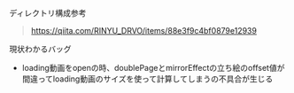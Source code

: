 ディレクトリ構成参考
> https://qiita.com/RINYU_DRVO/items/88e3f9c4bf0879e12939

現状わかるバッグ
- loading動画をopenの時、doublePageとmirrorEffectの立ち絵のoffset値が間違ってloading動画のサイズを使って計算してしまうの不具合が生じる

<GiGothicCross />
<GiQueenCrown />
<GiChessQueen />
<GiCrenelCrown />
<GiImperialCrown />
<GiCrown />

<GiFeline />

<GiFreemasonry />
<GiCorset />
<GiFurShirt />
<GiMimicChest />

<GiSunbeams />
<GiSnowman />
<GiExplodingPlanet />
<GiBee />

<GiHolyOak />
<GiGothicCross />
<GiEclipseFlare />
<GiCrownedExplosion />
<GiIronCross />
<GiClockwork />
<GiCampfire /> 